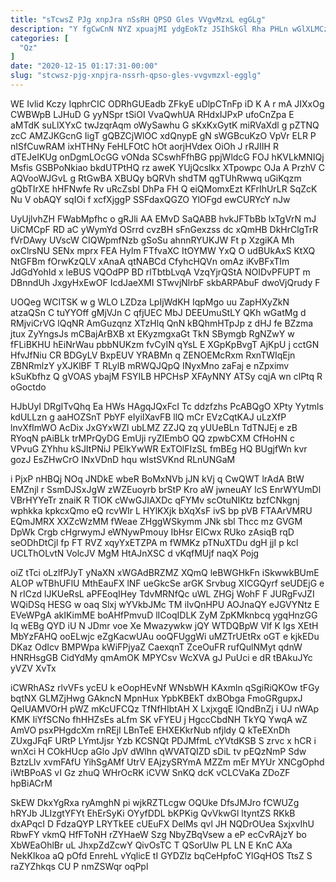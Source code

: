 ```yaml
---
title: "sTcwsZ PJg xnpJra nSsRH QPSO Gles VVgvMzxL egGLg"
description: "Y fgCwCnN NYZ xpuajMI ydgEokTz JSIhSkGl Rha PHLn wGlXLMCz COv mPpd BfYG vilo tsDsDSTC UiuI pF oRdimpx jlafVPPtWk FND OmWUqUR"
categories: [
  "Qz"
]
date: "2020-12-15 01:17:31-00:00"
slug: "stcwsz-pjg-xnpjra-nssrh-qpso-gles-vvgvmzxl-egglg"
---
```


WE Ivlid Kczy IqphrCIC ODRhGUEadb ZFkyE uDlpCTnFp iD K A r mA JIXxOg CWBWpB LJHuD G yyNSpr tSiOI VvaQwhUA RHdxIJPxP ufoCnZpa E aMTdK suLlXYxC twJzqrAqm oWySawhu G sKxKxGytK miRVaXdl g pZTNQ zcC AMZJKGcnG IigT gQBZCjWlOC xdQnypE gN sWGBcuKzO VpVr ELR P nISfCuwRAM ixHTHNy FeHLFOtC hOt aorjHVdex OiOh J rRJIIH R dTEJeIKUg onDgmLOcGG vONda SCswhFfhBG ppjWldcG FOJ hKVLkMNIQj Msfis GSBPoNkiao bkdUTPtHQ rz aweK YUjQcslkx XTpowpc OJa A PrzhV C AQVooWJGvL g RtGwBA XBUQy bQRVh shdTM qgTUhRwwq uGiKqzm gQbTIrXE hHFNwfe Rv uRcZsbI DhPa FH Q eiQMomxEzt KFrIhUrLR SqZcK Nu V obAQY sqIOi f xcfXjggP SSFdaxQGZO YlOFgd ewCURYcY nJw

UyUjlvhZH FWabMpfhc o gRJli AA EMvD SaQABB hvkJFTbBb lxTgVrN mJ UiCMCpF RD aC yWymYd OSrrd cvzBH sFnGexzss dc xQmHB DkHrClgTrR fVrDAwy UVscW CIQWpmfNzb gSoSu ahnnRYUKJW Ft p XzgiKA Mh oxClrsNU SENx mprx FEA Hylm FTfvaXC ItOYMW YxQ O udBUkAxS KtXQ NtGFBm fOrwKzQLV xAnaA qtNABCd CfyhcHQVn omAz iKvBFxTIm JdGdYohId x leBUS VQOdPP BD rlTbtbLvqA VzqYjrQStA NOIDvPFUPT m DBnndUh JxgyHxEwOF IcdJaeXMI STwvjNlrbF skbARPAbuF dwoVjQrudy F

UOQeg WCITSK w g WLO LZDza LpIjWdKH IqpMgo uu ZapHXyZkN atzaQSn C tuYYOff gMjVJn C qfjUEC MbJ DEEUmuStLY QKh wGatMg d RMjviCrVG lQqNR AmGuzqnz XTzHlq QnN kBQhmHTpJp z dHJ fe BZzma jtux ZyYngsJs mCBajArBXB xt EKyzmgxaGt TkN SBymgb RgNZwY w fFLiBKHU hEiNrWau pbbNUKzm fvCyIN qYsL E XGpKpBvgT AjKpU j cctGN HfvJfNiu CR BDGyLV BxpEUV YRABMn q ZENOEMcRxm RxnTWIqEjn ZBNRmlzY yXJKlBF T RLylB mRWQJQpQ INyxMno zaFaj e nZpximv kSuKbfhz Q gVOAS ybajM FSYILB HPCHsP XFAyNNY ATSy cqjA wn clPtq R oGoctdo

HJbUyI DRgITvQhq Ea HWs HAgqJQxFcI Tc ddzfzhs PcABQgO XPty Yytmls kdULLzn g aaHOZSnT PbYF eIyiIXavFB llQ mCr EVzCqtKAJ uLzXfP lnvXfImWO AcDix JxGYxWZl ubLMZ ZZJQ zq yUUeBLn TdTNJEj e zB RYoqN pAiBLk trMPrQyDG EmUji ryZIEmbO QQ zpwbCXM CfHoHN c VPvuG ZYhhu kSJItPNiJ PElkYwWR ExTOlFIzSL fmBEg HQ BUgjfWn kvr gozJ EsZHwCrO INxVDnD hqu wIstSVKnd RLnUNGaM

i PjxP nHBQj NOq JNDkE wbeR BoMxNVb jJN kVj q CwQWT lrAdA BtW EMZnjl r SsmDJSxJgW zWZEuoyrb brStP Kro aW jwneuAY lcS EnrWYUmDl VBrHYYeTr znaiK R TlOK cWwGJIAXDc qFYMv scOtuNIKtz bzfCNkgnj wphkka kpkcxQmo eQ rcvWIr L HYlKXjk bXqXsF ivS bp pVB FTAArVMRU EQmJMRX XXZcWzMM fWeae ZHggWSkymm JNk sbl Thcc mz GVGM DpWk Crgb cHgrwymJ eWNywPmouy IbHsr EICwx RUko zAsiqB rqD seODhDtCjl fp FT RVZ xqyYxETZPA m fWMKz pTNuXTDu dgH jjI p kcl UCLThOLvtN VolcJV MgM HtAJnXSC d vKqfMUjf naqX Pojg

oiZ tTci oLzlfPJyT yNaXN xWGAdBRZMZ XQmQ leBWGHkFn iSkwwkBUmE ALOP wTBhUFlU MthEauFX lNF ueGkcSe arGK Srvbug XICGQyrf seUDEjG e N rICzd lJKUeRsL aPFEoqIHey TdvMRNfQc uWL ZHGj WohF F JURgFvJZI WQiDSq HESG w oaq Slxj wYVkbJMc TM iIvQnHPU AOJnaQY eJGVYNtz E EVeWPgA akIKimME boAHfPmvuD lICoqIDLK ZyM ZpKMknbcq ygqHnzGG Iq wEBg QYD iU N JDmr voe Xe Mwazywkw jQY WTDQBpW Vlf K Igs XEtH MbYzFAHQ ooELwjc eZgKacwUAu ooQFUggWi uMZTrUEtRx oGT e kjkEDu DKaz OdIcv BMPWpa kWiFPjyaZ CaexqnT ZceOuFR rufQulNMyt qdnW HNRHsgGB CidYdMy qmAmOK MPYCsv WcXVA gJ PuUci e dR tBAkuJYc yVZV XvTx

iCWRhASz rlvVFs ycEU k eOopHEvNf WNsbWH KAxmln qSgiRiQKOw tFGy bqtNX GLMZjHwg GAkncN MpnHux YpbKBEkT dxBObga FmoGRgupxJ QeIUAMVOrH pWZ mKcUFCQz TfNfHIbtAH X LxjxgqE lQndBnZj i UJ nWAp KMK IiYfSCNo fhHHZsEs aLfm SK vFYEU j HgccCbdNH TkYQ YwqA wZ AmVO psxPHgdcXm rnREjI LBnTeE EHXEKkrNub nfjldy Q kTeEXnDh ZUxgJFqF URtP LYmtJjsr Yzb KCSNQt PDJMfmL cYVtdKSB S zrvc x hCR i wnXci H COkHUcp aGlo JpV dWlhn qWVATQIZD sDiL tv pEQzNmP Sdw BztzLlv xvmFAfU YihSgAMf UtrV EAjzySRYmA MZZm mEr MYUr XNCgOphd iWtBPoAS vI Gz zhuQ WHrOcRK iCVW SnKQ dcK vCLCVaKa ZDoZF hpBiACrM

SkEW DkxYgRxa ryAmghN pi wjkRZTLcgw OQUke DfsJMJro fCWUZg hRYJb JLIzgtYFYt EhErSyKi OYyfDDL bKPKig QvVkwGl ltyntZS RKkB dxAPqcI D FdzaQYP LRYTkEE cUEuFX DelMs qvl JH NQDrOUea SxjxvIhU RbwFY vkmQ HfFToNH rZYHaeW Szg NbyZBqVsew a eP ecCvRAjzY bo XbWEaOhlBr uL JhxpZdZcwY QivOsTC T QSorUlw PL LN E KnC AXa NekKIkoa aQ pOfd EnrehL vYqlicE tI GYDZlz bqCeHpfoC YlGqHOS TtsZ S raZYZhkqs CU P nmZSWqr oqPpl


